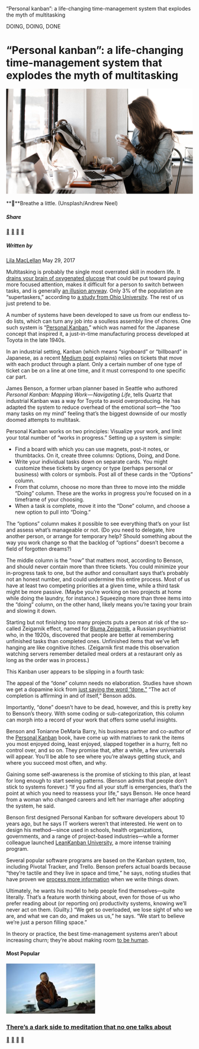 “Personal kanban”: a life-changing time-management system that explodes the myth of multitasking

DOING, DOING, DONE

# “Personal kanban”: a life-changing time-management system that explodes the myth of multitasking

![A woman drinks coffee checking her laptop](../_resources/59f65d57e3ecce183081d01dc6fb7610.jpg)

****Breathe a little. (Unsplash/Andrew Neel)

##### Share

 [](https://twitter.com/intent/tweet?url=https%3A%2F%2Fqz.com%2F985821&text=%E2%80%9CPersonal%20kanban%E2%80%9D%3A%20a%20life-changing%20time-management%20system%20that%20explodes%20the%20myth%20of%20multitasking&via=qz) [](https://www.facebook.com/sharer.php?u=https%3A%2F%2Fqz.com%2F985821%2Fpersonal-kanban-a-life-changing-time-management-system-that-explodes-the-myth-of-multitasking%2F&caption=qz.com%20%7C%20By%20Lila%20MacLellan) [](https://www.linkedin.com/shareArticle?mini=true&url=https%3A%2F%2Fqz.com%2F985821%2Fpersonal-kanban-a-life-changing-time-management-system-that-explodes-the-myth-of-multitasking%2F&title=%E2%80%9CPersonal%20kanban%E2%80%9D%3A%20a%20life-changing%20time-management%20system%20that%20explodes%20the%20myth%20of%20multitasking&summary=Multitasking%20is%20probably%20the%20single%20most%20overrated%20skill%20in%20modern%20life.%20It%20drains%20your%20brain%20of%20oxygenated%20glucose%20that%20could%20be%20put%20toward%20paying%20more%E2%80%A6&source=Quartz) [](https://qz.com/985821/personal-kanban-a-life-changing-time-management-system-that-explodes-the-myth-of-multitasking/?utm_source=pocket&utm_medium=email&utm_campaign=pockethitsmailto:?subject=Quartz%3A%20%E2%80%9CPersonal%20kanban%E2%80%9D%3A%20a%20life-changing%20time-management%20system%20that%20explodes%20the%20myth%20of%20multitasking&body=https%3A%2F%2Fqz.com%2F985821%2Fpersonal-kanban-a-life-changing-time-management-system-that-explodes-the-myth-of-multitasking%2F%0A%0AMultitasking%20is%20probably%20the%20single%20most%20overrated%20skill%20in%20modern%20life.%20It%20drains%20your%20brain%20of%20oxygenated%20glucose%20that%20could%20be%20put%20toward%20paying%20more%E2%80%A6%0A%0ASign%20up%20for%20the%20Quartz%20Daily%20Brief%3A%20https%3A%2F%2Fbit.ly%2Fquartzdailybrief.)

##### Written by

[Lila MacLellan](https://qz.com/author/lmaclellanqz/)
May 29, 2017

Multitasking is probably the single most overrated skill in modern life. It [drains your brain of oxygenated glucose](https://qz.com/722661/neuroscientists-say-multitasking-literally-drains-the-energy-reserves-of-your-brain/) that could be put toward paying more focused attention, makes it difficult for a person to switch between tasks, and is generally [an illusion anyway](https://qz.com/976473/the-scientific-case-for-single-tasking-instead-of-multitasking/). Only 3% of the population are “supertaskers,” according to [a study from Ohio University](http://www.psych.uncc.edu/pagoolka/seminar/PBR2010p479.pdf). The rest of us just pretend to be.

A number of systems have been developed to save us from our endless to-do lists, which can turn any job into a soulless assembly line of chores. One such system is “[Personal Kanban](http://www.personalkanban.com/pk/primers/building-your-first-personal-kanban/),” which was named for the Japanese concept that inspired it, a just-in-time manufacturing process developed at Toyota in the late 1940s.

In an industrial setting, Kanban (which means “signboard” or “billboard” in Japanese, as a recent [Medium post](https://themission.co/this-personal-kanban-approach-is-the-simplest-way-to-give-up-multitasking-and-get-real-work-done-c126c9ad25b1) explains) relies on tickets that move with each product through a plant. Only a certain number of one type of ticket can be on a line at one time, and it must correspond to one specific car part.

James Benson, a former urban planner based in Seattle who authored *Personal Kanban: Mapping Work — Navigating Life*, tells Quartz that industrial Kanban was a way for Toyota to avoid overproducing. He has adapted the system to reduce overhead of the emotional sort—the “too many tasks on my mind” feeling that’s the biggest downside of our mostly doomed attempts to multitask.

Personal Kanban works on two principles: Visualize your work, and limit your total number of “works in progress.” Setting up a system is simple:

- Find a board with which you can use magnets, post-it notes, or thumbtacks. On it, create three columns: Options, Doing, and Done.
- Write your individual tasks down on separate cards. You might customize these tickets by urgency or type (perhaps personal or business) with colors or symbols. Post all of these cards in the “Options” column.
- From that column, choose no more than three to move into the middle “Doing” column. These are the works in progress you’re focused on in a timeframe of your choosing.
- When a task is complete, move it into the “Done” column, and choose a new option to pull into “Doing.”

The “options” column makes it possible to see everything that’s on your list and assess what’s manageable or not. (Do you need to delegate, hire another person, or arrange for temporary help? Should something about the way you work change so that the backlog of “options” doesn’t become a field of forgotten dreams?)

The middle column is the “now” that matters most, according to Benson, and should never contain more than three tickets. You could minimize your in-progress task to one, but the author and consultant says that’s probably not an honest number, and could undermine this entire process. Most of us have at least two competing priorities at a given time, while a third task might be more passive. (Maybe you’re working on two projects at home while doing the laundry, for instance.) Squeezing more than three items into the “doing” column, on the other hand, likely means you’re taxing your brain and slowing it down.

Starting but not finishing too many projects puts a person at risk of the so-called Zeigarnik effect, named for [Bluma Zeigarnik](http://www.spring.org.uk/2011/02/the-zeigarnik-effect.php), a Russian psychiatrist who, in the 1920s, discovered that people are better at remembering unfinished tasks than completed ones. Unfinished items that we’ve left hanging are like cognitive itches. (Zeigarnik first made this observation watching servers remember detailed meal orders at a restaurant only as long as the order was in process.)

This Kanban user appears to be slipping in a fourth task:

The appeal of the “done” column needs no elaboration. Studies have shown we get a dopamine kick from [just saying the word “done.”](https://www.fastcompany.com/3044546/work-smart/why-saying-this-four-letter-word-can-transform-your-productivity) “The act of completion is affirming in and of itself,” Benson adds.

Importantly, “done” doesn’t have to be dead, however, and this is pretty key to Benson’s theory. With some coding or sub-categorization, this column can morph into a record of your work that offers some useful insights.

Benson and Tonianne DeMaria Barry, his business partner and co-author of the [Personal Kanban](https://www.amazon.com/Personal-Kanban-Mapping-Work-Navigating/dp/1453802266?tag=quartz07-20) book, have come up with matrixes to rank the items you most enjoyed doing, least enjoyed, slapped together in a hurry, felt no control over, and so on. They promise that, after a while, a few universals will appear. You’ll be able to see where you’re always getting stuck, and where you succeed most often, and why.

Gaining some self-awareness is the promise of sticking to this plan, at least for long enough to start seeing patterns. (Benson admits that people don’t stick to systems forever.) “If you find all your stuff is emergencies, that’s the point at which you need to reassess your life,” says Benson. He once heard from a woman who changed careers and left her marriage after adopting the system, he said.

Benson first designed Personal Kanban for software developers about 10 years ago, but he says IT workers weren’t that interested. He went on to design his method—since used in schools, health organizations, governments, and a range of project-based industries—while a former colleague launched [LeanKanban University](http://edu.leankanban.com/), a more intense training program.

Several popular software programs are based on the Kanban system, too, including Pivotal Tracker, and Trello. Benson prefers actual boards because “they’re tactile and they live in space and time,” he says, noting studies that have proven we [process more information](http://www.npr.org/2016/04/17/474525392/attention-students-put-your-laptops-away) when we write things down.

Ultimately, he wants his model to help people find themselves—quite literally. That’s a feature worth thinking about, even for those of us who prefer reading about (or reporting on) productivity systems, knowing we’ll never act on them. (Guilty.) “We get so overloaded, we lose sight of who we are, and what we can do, and makes us us,” he says. “We start to believe we’re just a person filling space.”

In theory or practice, the best time-management systems aren’t about increasing churn; they’re about making room [to be human](https://qz.com/547414/the-cult-of-productivity-is-preventing-you-from-being-productive/).

#### Most Popular

[![A woman meditates at sunset on Venice Beach in Los Angeles, California](../_resources/5b8bf071fb67a75c6007677405ef3a06.jpg)](https://qz.com/993465/theres-a-dark-side-to-meditation-that-no-one-talks-about/)

### [There’s a dark side to meditation that no one talks about](https://qz.com/993465/theres-a-dark-side-to-meditation-that-no-one-talks-about/)

 [](https://twitter.com/intent/tweet?url=https%3A%2F%2Fqz.com%2F985821&text=%E2%80%9CPersonal%20kanban%E2%80%9D%3A%20a%20life-changing%20time-management%20system%20that%20explodes%20the%20myth%20of%20multitasking&via=qz) [](https://www.facebook.com/sharer.php?u=https%3A%2F%2Fqz.com%2F985821%2Fpersonal-kanban-a-life-changing-time-management-system-that-explodes-the-myth-of-multitasking%2F&caption=qz.com%20%7C%20By%20Lila%20MacLellan) [](https://www.linkedin.com/shareArticle?mini=true&url=https%3A%2F%2Fqz.com%2F985821%2Fpersonal-kanban-a-life-changing-time-management-system-that-explodes-the-myth-of-multitasking%2F&title=%E2%80%9CPersonal%20kanban%E2%80%9D%3A%20a%20life-changing%20time-management%20system%20that%20explodes%20the%20myth%20of%20multitasking&summary=Multitasking%20is%20probably%20the%20single%20most%20overrated%20skill%20in%20modern%20life.%20It%20drains%20your%20brain%20of%20oxygenated%20glucose%20that%20could%20be%20put%20toward%20paying%20more%E2%80%A6&source=Quartz) [](https://qz.com/985821/personal-kanban-a-life-changing-time-management-system-that-explodes-the-myth-of-multitasking/?utm_source=pocket&utm_medium=email&utm_campaign=pockethitsmailto:?subject=Quartz%3A%20%E2%80%9CPersonal%20kanban%E2%80%9D%3A%20a%20life-changing%20time-management%20system%20that%20explodes%20the%20myth%20of%20multitasking&body=https%3A%2F%2Fqz.com%2F985821%2Fpersonal-kanban-a-life-changing-time-management-system-that-explodes-the-myth-of-multitasking%2F%0A%0AMultitasking%20is%20probably%20the%20single%20most%20overrated%20skill%20in%20modern%20life.%20It%20drains%20your%20brain%20of%20oxygenated%20glucose%20that%20could%20be%20put%20toward%20paying%20more%E2%80%A6%0A%0ASign%20up%20for%20the%20Quartz%20Daily%20Brief%3A%20https%3A%2F%2Fbit.ly%2Fquartzdailybrief.)